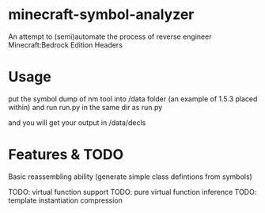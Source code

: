 # minecraft-symbol-analyzer
An attempt to (semi)automate the process of reverse engineer Minecraft:Bedrock Edition Headers

# Usage
put the symbol dump of nm tool into /data folder (an example of 1.5.3 placed within)
and run run.py in the same dir as run.py

and you will get your output in /data/decls

# Features & TODO
Basic reassembling ability
    (generate simple class defintions from symbols)

TODO: virtual function support
TODO: pure virtual function inference
TODO: template instantiation compression